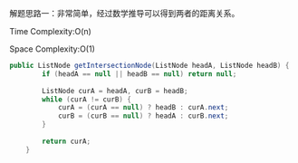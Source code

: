 解题思路一：非常简单，经过数学推导可以得到两者的距离关系。

Time Complexity:O(n)

Space Complexity:O(1)

```java
public ListNode getIntersectionNode(ListNode headA, ListNode headB) {
        if (headA == null || headB == null) return null;
        
        ListNode curA = headA, curB = headB;
        while (curA != curB) {
            curA = (curA == null) ? headB : curA.next;
            curB = (curB == null) ? headA : curB.next;
        }
        
        return curA;
    }
```

